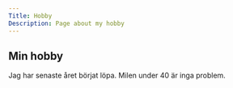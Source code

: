 ```yaml
---
Title: Hobby
Description: Page about my hobby
---
```


## Min hobby

Jag har senaste året börjat löpa. Milen under 40 är inga problem.